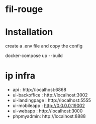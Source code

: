 # fil-rouge


# Installation
create a .env file and copy the config

docker-compose up --build


# ip infra
- api : http://localhost:6868
- ui-backoffice : http://localhost:3002
- ui-landingpage : http://localhost:5555
- ui-mobileapp : http://0.0.0.0:19002
- ui-webapp : http://localhost:3000
- phpmyadmin: http://localhost:8888
